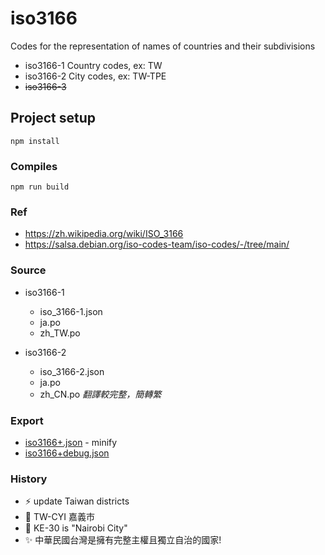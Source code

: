 # iso3166
Codes for the representation of names of countries and their subdivisions
* iso3166-1 Country codes, ex: TW
* iso3166-2 City codes, ex: TW-TPE
* ~~iso3166-3~~

## Project setup
```
npm install
```

### Compiles
```
npm run build
```

### Ref
* https://zh.wikipedia.org/wiki/ISO_3166
* https://salsa.debian.org/iso-codes-team/iso-codes/-/tree/main/

### Source

* iso3166-1
  * iso_3166-1.json
  * ja.po
  * zh_TW.po

* iso3166-2
  * iso_3166-2.json
  * ja.po
  * zh_CN.po *翻譯較完整，簡轉繁*


### Export

* [iso3166+.json](https://jungtz.github.io/iso3166/iso3166+.json) - minify
* [iso3166+debug.json](https://jungtz.github.io/iso3166/iso3166+debug.json)

### History

* :zap: update Taiwan districts
* :bug: TW-CYI 嘉義市
* :bug: KE-30 is "Nairobi City"
* :sparkles: 中華民國台灣是擁有完整主權且獨立自治的國家!